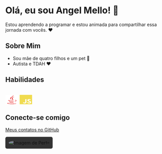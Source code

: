 
   # Olá, eu sou Angel Mello! 👋

Estou aprendendo a programar e estou animada para compartilhar essa jornada com vocês. ❤️

## Sobre Mim
- Sou mãe de quatro filhos e um pet 🐶
- Autista e TDAH ❤️

## Habilidades
<div style="display: inline_block"><br>
    <img align="center" alt="Java" height="30" width="40" src="https://raw.githubusercontent.com/devicons/devicon/master/icons/java/java-plain.svg">
    <img align="center" alt="JavaScript" height="30" width="40" src="https://raw.githubusercontent.com/devicons/devicon/master/icons/javascript/javascript-plain.svg">
</div>

## Conecte-se comigo
[Meus contatos no GitHub](https://github.com/AngelMello)  

<div style="background-color: #333; padding: 10px; border-radius: 5px; display: inline-block;">
    <img src="https://avatars.githubusercontent.com/u/84583196?v=4" alt="Imagem de Perfil" style="border-radius: 50%; filter: brightness(0.6);">
</div>
